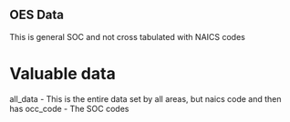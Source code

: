 ## OES Data

This is general SOC and not cross tabulated with NAICS codes

# Valuable data
all_data - This is the entire data set by all areas, but naics code and then has
occ_code - The SOC codes
